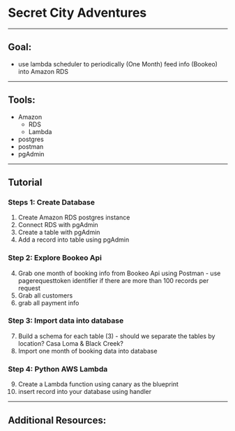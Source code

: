 # Secret City Adventures

---

## Goal: 
- use lambda scheduler to periodically (One Month) feed info (Bookeo) into Amazon RDS

---

## Tools:
- Amazon
  - RDS
  - Lambda
- postgres
- postman
- pgAdmin

---

## Tutorial

### Steps 1: Create Database
  1. Create Amazon RDS postgres instance
  2. Connect RDS with pgAdmin
  3. Create a table with pgAdmin
  4. Add a record into table using pgAdmin
  
### Step 2: Explore Bookeo Api
  4. Grab one month of booking info from Bookeo Api using Postman
    - use pagerequesttoken identifier if there are more than 100 records per request
  5. Grab all customers
  6. grab all payment info

### Step 3: Import data into database
  7. Build a schema for each table (3)
    - should we separate the tables by location? Casa Loma & Black Creek?
  8. Import one month of booking data into database
  
### Step 4: Python AWS Lambda
  9. Create a Lambda function using canary as the blueprint
  10. insert record into your database using handler
  
---

## Additional Resources:
